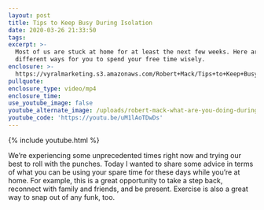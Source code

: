 ```yaml
---
layout: post
title: Tips to Keep Busy During Isolation
date: 2020-03-26 21:33:50
tags:
excerpt: >-
  Most of us are stuck at home for at least the next few weeks. Here are a few
  different ways for you to spend your free time wisely.
enclosure: >-
  https://vyralmarketing.s3.amazonaws.com/Robert+Mack/Tips+to+Keep+Busy+During+Isolation.mp4
pullquote:
enclosure_type: video/mp4
enclosure_time:
use_youtube_image: false
youtube_alternate_image: /uploads/robert-mack-what-are-you-doing-during-isolation-youtube.jpg
youtube_code: 'https://youtu.be/uM1lAoTDwDs'
---
```


{% include youtube.html %}

We’re experiencing some unprecedented times right now and trying our best to roll with the punches. Today I wanted to share some advice in terms of what you can be using your spare time for these days while you’re at home. For example, this is a great opportunity to take a step back, reconnect with family and friends, and be present. Exercise is also a great way to snap out of any funk, too.